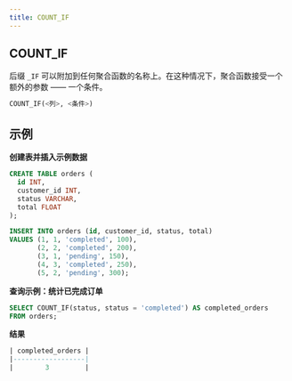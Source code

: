 ```yaml
---
title: COUNT_IF
---
```


## COUNT_IF

后缀 `_IF` 可以附加到任何聚合函数的名称上。在这种情况下，聚合函数接受一个额外的参数 —— 一个条件。

```sql
COUNT_IF(<列>, <条件>)
```

## 示例

**创建表并插入示例数据**
```sql
CREATE TABLE orders (
  id INT,
  customer_id INT,
  status VARCHAR,
  total FLOAT
);

INSERT INTO orders (id, customer_id, status, total)
VALUES (1, 1, 'completed', 100),
       (2, 2, 'completed', 200),
       (3, 1, 'pending', 150),
       (4, 3, 'completed', 250),
       (5, 2, 'pending', 300);
```

**查询示例：统计已完成订单**
```sql
SELECT COUNT_IF(status, status = 'completed') AS completed_orders
FROM orders;
```

**结果**
```sql
| completed_orders |
|------------------|
|        3         |
```